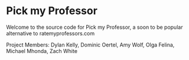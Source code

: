 # Pick my Professor

Welcome to the source code for Pick my Professor, a soon to be popular alternative to ratemyprofessors.com


Project Members: Dylan Kelly, Dominic Oertel, Amy Wolf, Olga Felina, Michael Mhonda, Zach White
